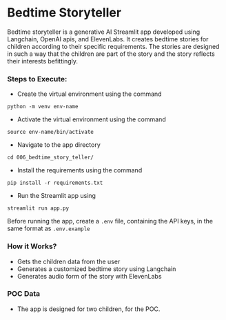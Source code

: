 # Bedtime Storyteller

Bedtime storyteller is a generative AI Streamlit app developed using Langchain, OpenAI apis, and ElevenLabs. It creates
bedtime stories for children according to their specific requirements. The stories are designed in such a way that the
children are part of the story and the story reflects their interests befittingly.

### Steps to Execute:

- Create the virtual environment using the command

`python -m venv env-name`

- Activate the virtual environment using the command

`source env-name/bin/activate`

- Navigate to the app directory

`cd 006_bedtime_story_teller/`

- Install the requirements using the command

`pip install -r requirements.txt`

- Run the Streamlit app using

`streamlit run app.py`

Before running the app, create a `.env` file, containing the API keys, in the same format as `.env.example`

### How it Works?

- Gets the children data from the user
- Generates a customized bedtime story using Langchain
- Generates audio form of the story with ElevenLabs

### POC Data

- The app is designed for two children, for the POC.
